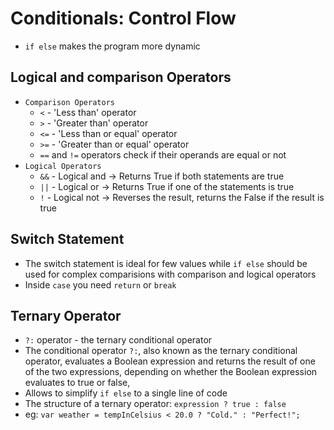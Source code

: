 # Conditionals: Control Flow
- `if else` makes the program more dynamic

## Logical and comparison Operators
- `Comparison Operators`
    - `<` - 'Less than' operator
    - `>`  - 'Greater than' operator
    - `<=` - 'Less than or equal' operator
    - `>=` - 'Greater than or equal' operator 
    - `==` and `!=` operators check if their operands are equal or not
- `Logical Operators`
    - `&&` - Logical and -> Returns True if both statements are true
    - `||` - Logical or -> Returns True if one of the statements is true
    - `!` - Logical not -> Reverses the result, returns the False if the result is true

## Switch Statement
- The switch statement is ideal for few values while `if else` should be used for complex comparisions with comparison and logical operators
- Inside `case` you need `return` or `break`

## Ternary Operator
- `?:` operator - the ternary conditional operator
- The conditional operator `?:`, also known as the ternary conditional operator, evaluates a Boolean expression and returns the result of one of the two expressions, depending on whether the Boolean expression evaluates to true or false,
- Allows to simplify `if else` to a single line of code
- The structure of a ternary operator: `expression ? true : false`
- eg: `var weather = tempInCelsius < 20.0 ? "Cold." : "Perfect!";`

    